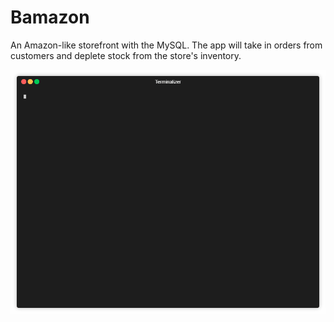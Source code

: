 # Bamazon
An Amazon-like storefront with the MySQL. The app will take in orders from customers and deplete stock from the store's inventory.

<img src="https://github.com/Otepiii/Bamazon/blob/master/render1533518652858.gif" width="700">
